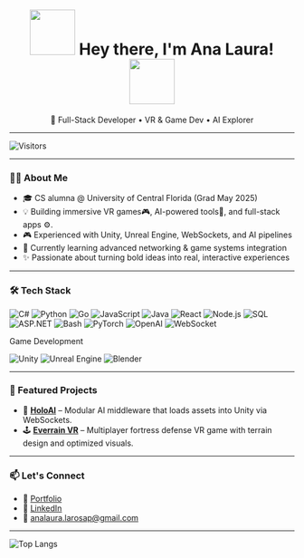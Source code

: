 
<!---
Wasasita/Wasasita is a ✨ special ✨ repository because its `README.md` (this file) appears on your GitHub profile.
You can click the Preview link to take a look at your changes.⭐


<h1 align="center"> <img align="left" width="100" height="100" src= https://github.com/Wasasita/Wasasita/assets/102564909/a2955519-d608-4e1d-a705-bc12a52f51c8>  Hey! Welcome to my GitHub Profile! <img align="right" width="100" height="100" src= https://github.com/Wasasita/Wasasita/assets/102564909/0033a79d-2b30-4c3c-ac0a-d88d4db83372> </h1>

<p align="center"> ⭐ I'm a Full Stack Software Developer in Process⭐ </p>

<p align="center">                   
 

</p>
--->

<h1 align="center">
  <img src="https://github.com/Wasasita/Wasasita/assets/102564909/a2955519-d608-4e1d-a705-bc12a52f51c8" width="80" />
  Hey there, I'm Ana Laura!
  <img src="https://github.com/Wasasita/Wasasita/assets/102564909/0033a79d-2b30-4c3c-ac0a-d88d4db83372" width="80" />
</h1>

<p align="center">🚀 Full-Stack Developer • VR & Game Dev • AI Explorer</p>

---

![Visitors](https://komarev.com/ghpvc/?username=Wasasita&style=flat-square&color=blue)

---

### 👩‍💻 About Me

- 🎓 CS alumna @ University of Central Florida (Grad May 2025)
- 💡 Building immersive VR games🎮, AI-powered tools🤖, and full-stack apps ⚙️.
- 🎮 Experienced with Unity, Unreal Engine, WebSockets, and AI pipelines
- 🌱 Currently learning advanced networking & game systems integration
- ✨ Passionate about turning bold ideas into real, interactive experiences

---

### 🛠 Tech Stack

![C#](https://img.shields.io/badge/-CSharp-239120?style=flat&logo=csharp)
![Python](https://img.shields.io/badge/-Python-3776AB?style=flat&logo=python)
![Go](https://img.shields.io/badge/-Go-00ADD8?style=flat&logo=go)
![JavaScript](https://img.shields.io/badge/-JavaScript-F7DF1E?style=flat&logo=javascript&logoColor=black)
![Java](https://img.shields.io/badge/-Java-007396?style=flat&logo=java)
![React](https://img.shields.io/badge/-React-20232A?style=flat&logo=react)
![Node.js](https://img.shields.io/badge/-Node.js-339933?style=flat&logo=node.js)
![SQL](https://img.shields.io/badge/-SQL-4479A1?style=flat&logo=postgresql)
![ASP.NET](https://img.shields.io/badge/-ASP.NET-5C2D91?style=flat&logo=dotnet)
![Bash](https://img.shields.io/badge/-Bash-4EAA25?style=flat&logo=gnu-bash)
![PyTorch](https://img.shields.io/badge/-PyTorch-EE4C2C?style=flat&logo=pytorch)
![OpenAI](https://img.shields.io/badge/-LLM%20APIs-412991?style=flat&logo=openai)
![WebSocket](https://img.shields.io/badge/-WebSocket-2C8EBB?style=flat&logo=websocket)

<p> Game Development</p>

![Unity](https://img.shields.io/badge/-Unity-000000?style=flat&logo=unity)
![Unreal Engine](https://img.shields.io/badge/-Unreal-313131?style=flat&logo=unrealengine)
![Blender](https://img.shields.io/badge/-Blender-F5792A?style=flat&logo=blender)

---

### 🌟 Featured Projects

- 🔧 [**HoloAI**](https://github.com/your-holoai-link) – Modular AI middleware that loads assets into Unity via WebSockets.
- 🕹 [**Everrain VR**](https://github.com/your-everrain-link) – Multiplayer fortress defense VR game with terrain design and optimized visuals.

---

### 📫 Let's Connect

- 🔗 [Portfolio](https://analauralarosap.wixstudio.com/softdev)
- 💼 [LinkedIn](https://linkedin.com/in/ana-larosa)
- 📧 analaura.larosap@gmail.com

---

![Top Langs](https://github-readme-stats.vercel.app/api/top-langs/?username=Wasasita&layout=compact&theme=tokyonight)




